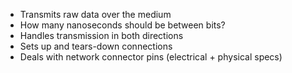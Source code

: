 - Transmits raw data over the medium
- How many nanoseconds should be between bits?
- Handles transmission in both directions
- Sets up and tears-down connections
- Deals with network connector pins (electrical + physical specs)

